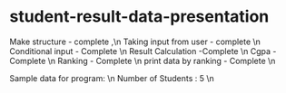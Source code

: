 # student-result-data-presentation
Make structure - complete ,\n
Taking input from user - complete \n
Conditional input - Complete \n
Result Calculation -Complete \n
Cgpa - Complete \n
Ranking - Complete \n
print data by ranking - Complete \n

Sample data for program: \n 
 Number of Students : 5 \n 
 